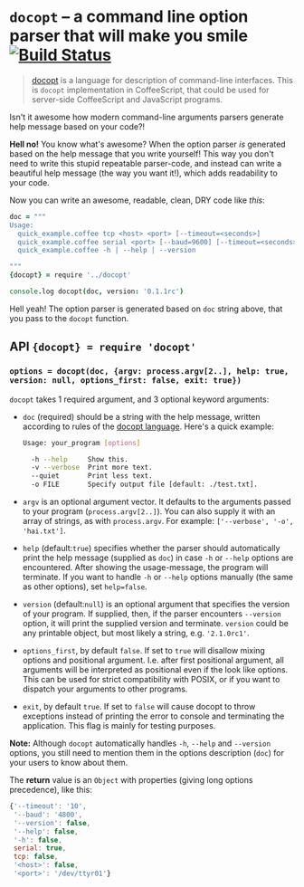 # `docopt` – a command line option parser that will make you smile [![Build Status](https://travis-ci.org/stuartcarnie/docopt.coffee.svg)](https://travis-ci.org/stuartcarnie/docopt.coffee)

> [docopt](http://docopt.org) is a language for description of command-line
> interfaces. This is `docopt` implementation in CoffeeScript, that could
> be used for server-side CoffeeScript and JavaScript programs.

Isn't it awesome how modern command-line arguments parsers generate
help message based on your code?!

**Hell no!** You know what's awesome? When the option parser _is_ generated
based on the help message that you write yourself! This way you don't need to
write this stupid repeatable parser-code, and instead can write a beautiful
help message (the way you want it!), which adds readability to your code.

Now you can write an awesome, readable, clean, DRY code like _this_:

```coffeescript
doc = """
Usage:
  quick_example.coffee tcp <host> <port> [--timeout=<seconds>]
  quick_example.coffee serial <port> [--baud=9600] [--timeout=<seconds>]
  quick_example.coffee -h | --help | --version

"""
{docopt} = require '../docopt'

console.log docopt(doc, version: '0.1.1rc')
```

Hell yeah! The option parser is generated based on `doc` string above, that you
pass to the `docopt` function.

## API `{docopt} = require 'docopt'`

### `options = docopt(doc, {argv: process.argv[2..], help: true, version: null, options_first: false, exit: true})`

`docopt` takes 1 required argument, and 3 optional keyword arguments:

- `doc` (required) should be a string with the help message, written according
  to rules of the [docopt language](http://docopt.org). Here's a quick example:

  ```bash
  Usage: your_program [options]

    -h --help     Show this.
    -v --verbose  Print more text.
    --quiet       Print less text.
    -o FILE       Specify output file [default: ./test.txt].
  ```

- `argv` is an optional argument vector. It defaults to the arguments passed
  to your program (`process.argv[2..]`). You can also supply it with an array
  of strings, as with `process.argv`. For example: `['--verbose', '-o', 'hai.txt']`.

- `help` (default:`true`) specifies whether the parser should automatically
  print the help message (supplied as `doc`) in case `-h` or `--help` options
  are encountered. After showing the usage-message, the program will terminate.
  If you want to handle `-h` or `--help` options manually (the same as other options),
  set `help=false`.

- `version` (default:`null`) is an optional argument that specifies the
  version of your program. If supplied, then, if the parser encounters
  `--version` option, it will print the supplied version and terminate.
  `version` could be any printable object, but most likely a string,
  e.g. `'2.1.0rc1'`.

- `options_first`, by default `false`. If set to `true` will
  disallow mixing options and positional argument. I.e. after first
  positional argument, all arguments will be interpreted as positional
  even if the look like options. This can be used for strict
  compatibility with POSIX, or if you want to dispatch your arguments
  to other programs.

- `exit`, by default `true`. If set to `false` will
  cause docopt to throw exceptions instead of printing the error to console and terminating the application.
  This flag is mainly for testing purposes.

**Note:** Although `docopt` automatically handles `-h`, `--help` and `--version` options,
you still need to mention them in the options description (`doc`) for your users to
know about them.

The **return** value is an `Object` with properties (giving long options precedence),
like this:

```javascript
{'--timeout': '10',
 '--baud': '4800',
 '--version': false,
 '--help': false,
 '-h': false,
 serial: true,
 tcp: false,
 '<host>': false,
 '<port>': '/dev/ttyr01'}
```
